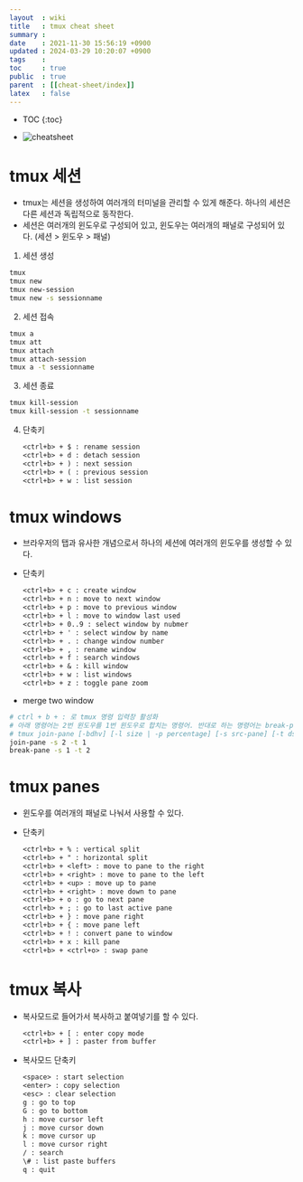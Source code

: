 ```yaml
---
layout  : wiki
title   : tmux cheat sheet
summary : 
date    : 2021-11-30 15:56:19 +0900
updated : 2024-03-29 10:20:07 +0900
tags    : 
toc     : true
public  : true
parent  : [[cheat-sheet/index]]
latex   : false
---
```

* TOC
{:toc}

- ![cheatsheet](https://github.com/clang-engineer/clang-engineer.github.io/assets/39648594/a0c5a05e-7a05-40ea-bd1a-9afc4ad999f9)
 
# tmux 세션
- tmux는 세션을 생성하여 여러개의 터미널을 관리할 수 있게 해준다. 하나의 세션은 다른 세션과 독립적으로 동작한다.
- 세션은 여러개의 윈도우로 구성되어 있고, 윈도우는 여러개의 패널로 구성되어 있다. (세션 > 윈도우 > 패널)

1. 세션 생성
```bash
tmux
tmux new
tmux new-session
tmux new -s sessionname
```

2. 세션 접속
```bash
tmux a
tmux att
tmux attach
tmux attach-session
tmux a -t sessionname
```

3. 세션 종료
```bash
tmux kill-session
tmux kill-session -t sessionname
```

4. 단축키 
    ```txt
    <ctrl+b> + $ : rename session
    <ctrl+b> + d : detach session
    <ctrl+b> + ) : next session
    <ctrl+b> + ( : previous session
    <ctrl+b> + w : list session
    ```

# tmux windows
- 브라우저의 탭과 유사한 개념으로서 하나의 세션에 여러개의 윈도우를 생성할 수 있다.
 
- 단축키 
    ```txt
    <ctrl+b> + c : create window
    <ctrl+b> + n : move to next window
    <ctrl+b> + p : move to previous window
    <ctrl+b> + l : move to window last used
    <ctrl+b> + 0..9 : select window by nubmer
    <ctrl+b> + ' : select window by name
    <ctrl+b> + . : change window number
    <ctrl+b> + , : rename window
    <ctrl+b> + f : search windows
    <ctrl+b> + & : kill window
    <ctrl+b> + w : list windows
    <ctrl+b> + z : toggle pane zoom
    ```

- merge two window
```sh
# ctrl + b + : 로 tmux 명령 입력창 활성화
# 아래 명령어는 2번 윈도우를 1번 윈도우로 합치는 명령어. 반대로 하는 명령어는 break-pane
# tmux join-pane [-bdhv] [-l size | -p percentage] [-s src-pane] [-t dst-pane]
join-pane -s 2 -t 1 
break-pane -s 1 -t 2
```

# tmux panes
- 윈도우를 여러개의 패널로 나눠서 사용할 수 있다.

- 단축키

    ```txt
    <ctrl+b> + % : vertical split
    <ctrl+b> + " : horizontal split
    <ctrl+b> + <left> : move to pane to the right
    <ctrl+b> + <right> : move to pane to the left
    <ctrl+b> + <up> : move up to pane
    <ctrl+b> + <right> : move down to pane 
    <ctrl+b> + o : go to next pane
    <ctrl+b> + ; : go to last active pane
    <ctrl+b> + } : move pane right 
    <ctrl+b> + { : move pane left 
    <ctrl+b> + ! : convert pane to window 
    <ctrl+b> + x : kill pane
    <ctrl+b> + <ctrl+o> : swap pane
    ```

# tmux 복사

- 복사모드로 들어가서 복사하고 붙여넣기를 할 수 있다.
    ```txt
    <ctrl+b> + [ : enter copy mode
    <ctrl+b> + ] : paster from buffer
    ```

- 복사모드 단축키
    ```txt
    <space> : start selection
    <enter> : copy selection
    <esc> : clear selection
    g : go to top
    G : go to bottom
    h : move cursor left
    j : move cursor down
    k : move cursor up
    l : move cursor right
    / : search
    \# : list paste buffers
    q : quit
    ```